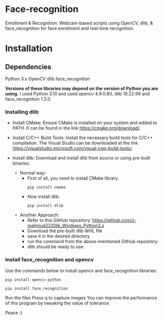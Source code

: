 # Face-recognition
Enrollment &amp; Recognition: Webcam-based scripts using OpenCV, dlib, &amp; face_recognition for face enrollment and real-time recognition.

# Installation

## Dependencies
Python 3.x
OpenCV
dlib
face_recognition

**Versions of these libraries may depend on the version of Python you are using.**
I used Python 3.10 and used opencv 4.9.0.80, dlib 19.22.99 and face_recognition 1.3.0.

### Installing dlib
- Install CMake: Ensure CMake is installed on your system and added to PATH. It can be found in the link https://cmake.org/download/.

- Install C/C++ Build Tools: Install the necessary build tools for C/C++ compilation. The Visual Studio can be downloaded at the link https://visualstudio.microsoft.com/visual-cpp-build-tools/.

- Install dlib: Download and install dlib from source or using pre-built binaries.
  - Normal way:
    - First of all, you need to install CMake library.
      ```
      pip install cmake
      ```
    - Now install dlib.
      ```
      pip install dlib
      ```
  - Another Approach:
    - Refer to this GitHub repository: https://github.com/z-mahmud22/Dlib_Windows_Python3.x
    - Download the pre-built dlib WHL file
    - save it in the desired directory
    - run the command from the above-mentioned GitHub repository
    - dlib should be ready to use.

### Install face_recognition and opencv
Use the commands below to install opencv and face_recognition libraries:
```
pip install opencv-python
```
```
pip install face_recognition
```

Run the files 
Press q to capture images
You can improve the performance of this program by tweaking the value of tolerance

Peace :)

